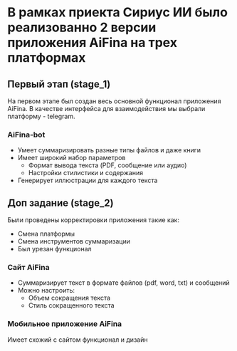 
# В рамках приекта Сириус ИИ было реализованно 2 версии приложения AiFina на трех платформах

## Первый этап (stage_1)
На первом этапе был создан весь основной функционал приложения AiFina. В качестве интерфейса для взаимодействия мы выбрали платформу - telegram.
### AiFina-bot
* Умеет суммаризировать разные типы файлов и даже книги
* Имеет широкий набор параметров
  * Формат вывода текста (PDF, сообщение или аудио)
  * Настройки стилистики и содержания
* Генерирует иллюстрации для каждого текста
## Доп задание (stage_2)
Были проведены корректировки приложения такие как:
  * Смена платформы
  * Смена инструментов суммаризации
  * Был урезан функционал
### Сайт AiFina
* Суммаризирует текст в формате файлов (pdf, word, txt) и сообщений
* Можно настроить:
  * Объем сокращения текста
  * Стиль сокращенного текста
### Мобильное приложение AiFina
Имеет схожий с сайтом функционал и дизайн
